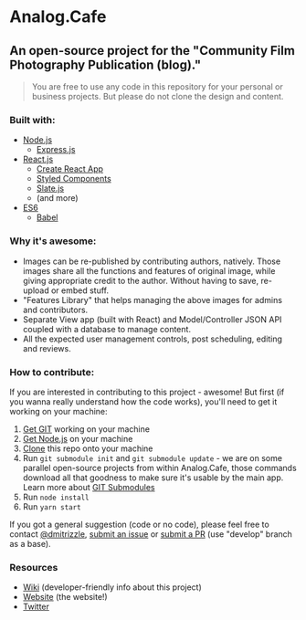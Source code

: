 # Analog.Cafe 
## An open-source project for the "Community Film Photography Publication (blog)."
> You are free to use any code in this repository for your personal or business projects.
> But please do not clone the design and content.

### Built with:
* [Node.js](https://github.com/nodejs/node)
    * [Express.js](https://expressjs.com)
* [React.js](https://github.com/facebook/react)
    * [Create React App](https://github.com/facebookincubator/create-react-app)
    * [Styled Components](https://github.com/styled-components/styled-components)
    * [Slate.js](https://github.com/ianstormtaylor/slate)
    * (and more)
* [ES6](https://github.com/lukehoban/es6features)
    * [Babel](https://github.com/babel/babel)

### Why it's awesome:
* Images can be re-published by contributing authors, natively. Those images share all the functions and features of original image, while giving appropriate credit to the author. Without having to save, re-upload or embed stuff.
* "Features Library" that helps managing the above images for admins and contributors.
* Separate View app (built with React) and Model/Controller JSON API coupled with a database to manage content.
* All the expected user management controls, post scheduling, editing and reviews.

### How to contribute:
If you are interested in contributing to this project - awesome! But first (if you wanna really understand how the code works), you'll need to get it working on your machine:
1. [Get GIT](https://git-scm.com/book/en/v2/Getting-Started-Installing-Git) working on your machine
1. [Get Node.js](https://nodejs.org/en/download/package-manager/) on your machine
1. [Clone](https://help.github.com/articles/cloning-a-repository/) this repo onto your machine
1. Run `git submodule init` and `git submodule update` - we are on some parallel open-source projects from within Analog.Cafe, those commands download all that goodness to make sure it's usable by the main app. Learn more about [GIT Submodules](https://git-scm.com/book/en/v2/Git-Tools-Submodules)
1. Run `node install`
1. Run `yarn start`

If you got a general suggestion (code or no code), please feel free to contact [@dmitrizzle](https://twitter.com/dmitrizzle), [submit an issue](https://github.com/dmitrizzle/Analog.Cafe/issues) or [submit a PR](https://help.github.com/articles/about-pull-requests/) (use "develop" branch as a base).

### Resources
* [Wiki](https://github.com/dmitrizzle/Analog.Cafe/wiki) (developer-friendly info about this project)
* [Website](http://analog.cafe) (the website!)
* [Twitter](https://twitter.com/analog_cafe)
